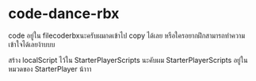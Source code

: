 # code-dance-rbx

code อยู่ใน filecoderbxนะครับผมกดเข้าไป copy ได้เลย
หรือใครอยากฝึกสามารถทำความเข้าใจได้เลยง้าบบบ

สร้าง localScript ไว้ใน StarterPlayerScripts นะคับผม 
StarterPlayerScripts อยู่ในหมวดของ StarterPlayer น้าาา


